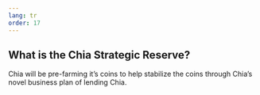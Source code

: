 ```yaml
---
lang: tr
order: 17
---
```


What is the Chia Strategic Reserve?
-----------------------

Chia will be pre-farming it’s coins to help stabilize the coins through Chia’s novel business plan of lending Chia.
